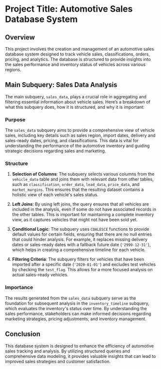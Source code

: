 # Project Title: Automotive Sales Database System

## Overview
This project involves the creation and management of an automotive sales database system designed to track vehicle sales, classifications, orders, pricing, and analytics. The database is structured to provide insights into the sales performance and inventory status of vehicles across various regions.

## Main Subquery: Sales Data Analysis
The main subquery, `sales_data`, plays a crucial role in aggregating and filtering essential information about vehicle sales. Here’s a breakdown of what this subquery does, how it is structured, and why it is important:

### Purpose
The `sales_data` subquery aims to provide a comprehensive view of vehicle sales, including key details such as sales region, import dates, delivery and sales-ready dates, pricing, and classifications. This data is vital for understanding the performance of the automotive inventory and guiding strategic decisions regarding sales and marketing.

### Structure
1. **Selection of Columns**: The subquery selects various columns from the `vehicle_data` table and joins them with relevant data from other tables, such as `classification`, `order_data`, `lead_data`, `price_data`, and `market_margins`. This ensures that the resulting dataset contains a holistic view of each vehicle's sales status.
  
2. **Left Joins**: By using left joins, the query ensures that all vehicles are included in the analysis, even if some do not have associated records in the other tables. This is important for maintaining a complete inventory view, as it captures vehicles that might not have been sold yet.

3. **Conditional Logic**: The subquery uses `COALESCE` functions to provide default values for certain fields, ensuring that there are no null entries that could hinder analysis. For example, it replaces missing delivery dates or sales-ready dates with a fallback future date (`'2999-12-31'`), which helps in creating a comprehensive timeline for each vehicle.

4. **Filtering Criteria**: The subquery filters for vehicles that have been imported after a specific date (`'2020-01-01'`) and excludes test vehicles by checking the `test_flag`. This allows for a more focused analysis on actual sales-ready vehicles.

### Importance
The results generated from the `sales_data` subquery serve as the foundation for subsequent analysis in the `inventory_timeline` subquery, which evaluates the inventory's status over time. By understanding the sales performance, stakeholders can make informed decisions regarding marketing strategies, pricing adjustments, and inventory management.

## Conclusion
This database system is designed to enhance the efficiency of automotive sales tracking and analysis. By utilizing structured queries and comprehensive data modeling, it provides valuable insights that can lead to improved sales strategies and customer satisfaction.

